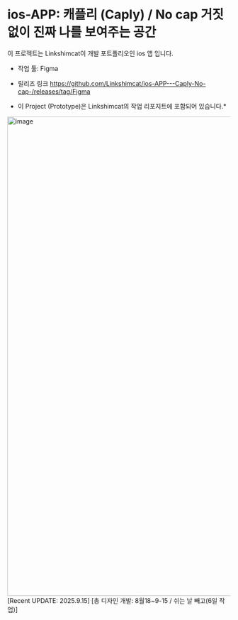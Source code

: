 # ios-APP: 캐플리 (Caply) / No cap 거짓 없이 진짜 나를 보여주는 공간
이 프로젝트는 Linkshimcat이 개발 포트폴리오인 ios 앱 입니다.
- 작업 툴: Figma
- 릴리즈 링크 https://github.com/Linkshimcat/ios-APP---Caply-No-cap-/releases/tag/Figma

- 이 Project (Prototype)은 Linkshimcat의 작업 리포지트에 포함되어 있습니다.*


<img width="1920" height="1080" alt="image" src="https://github.com/user-attachments/assets/4cd91e98-674a-4efa-878e-00c4df135c2d" />
[Recent UPDATE: 2025.9.15]
[총 디자인 개발: 8월18~9-15 / 쉬는 날 빼고(6일 작업)]
